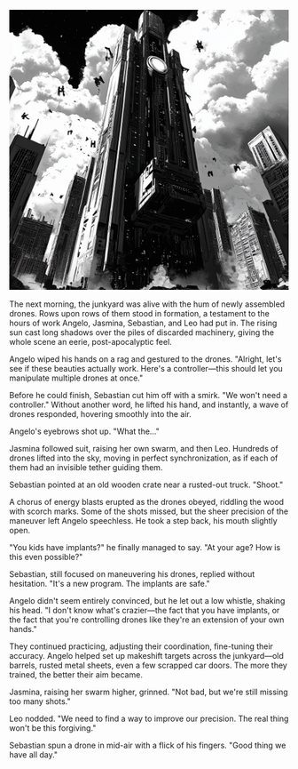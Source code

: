 ![Inquisition building](/assets/images/inquisition.png)


The next morning, the junkyard was alive with the hum of newly assembled drones. Rows upon rows of them stood in formation, a testament to the hours of work Angelo, Jasmina, Sebastian, and Leo had put in. The rising sun cast long shadows over the piles of discarded machinery, giving the whole scene an eerie, post-apocalyptic feel.

Angelo wiped his hands on a rag and gestured to the drones. "Alright, let's see if these beauties actually work. Here's a controller—this should let you manipulate multiple drones at once."

Before he could finish, Sebastian cut him off with a smirk. "We won't need a controller." Without another word, he lifted his hand, and instantly, a wave of drones responded, hovering smoothly into the air.

Angelo's eyebrows shot up. "What the…"

Jasmina followed suit, raising her own swarm, and then Leo. Hundreds of drones lifted into the sky, moving in perfect synchronization, as if each of them had an invisible tether guiding them.

Sebastian pointed at an old wooden crate near a rusted-out truck. "Shoot."

A chorus of energy blasts erupted as the drones obeyed, riddling the wood with scorch marks. Some of the shots missed, but the sheer precision of the maneuver left Angelo speechless. He took a step back, his mouth slightly open.

"You kids have implants?" he finally managed to say. "At your age? How is this even possible?"

Sebastian, still focused on maneuvering his drones, replied without hesitation. "It's a new program. The implants are safe."

Angelo didn't seem entirely convinced, but he let out a low whistle, shaking his head. "I don't know what's crazier—the fact that you have implants, or the fact that you're controlling drones like they're an extension of your own hands."

They continued practicing, adjusting their coordination, fine-tuning their accuracy. Angelo helped set up makeshift targets across the junkyard—old barrels, rusted metal sheets, even a few scrapped car doors. The more they trained, the better their aim became.

Jasmina, raising her swarm higher, grinned. "Not bad, but we're still missing too many shots."

Leo nodded. "We need to find a way to improve our precision. The real thing won't be this forgiving."

Sebastian spun a drone in mid-air with a flick of his fingers. "Good thing we have all day."
